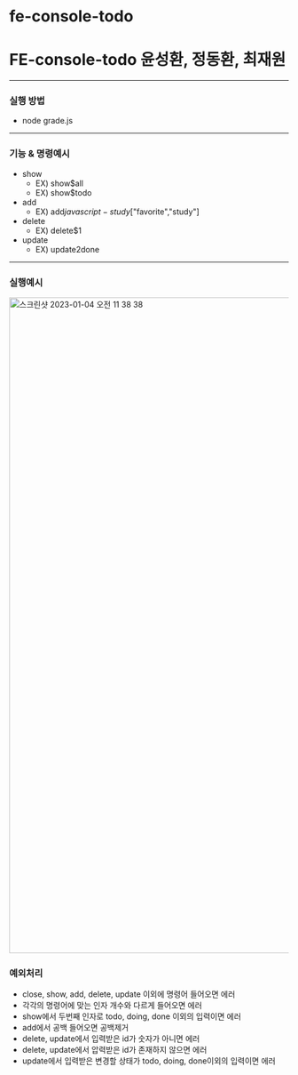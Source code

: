 # fe-console-todo
# FE-console-todo 윤성환, 정동환, 최재원
***
### 실행 방법
- node grade.js
***
### 기능 & 명령예시
- show
  - EX) show$all
  - EX) show$todo
- add
  - EX) add$javascript-study$["favorite","study"]
- delete
  - EX) delete$1
- update
  - EX) update$2$done
***
### 실행예시
<img width="1180" alt="스크린샷 2023-01-04 오전 11 38 38" src="https://user-images.githubusercontent.com/43432783/210474445-485a5bb0-a33b-43d4-9645-bee3980a1050.png">

### 예외처리
- close, show, add, delete, update 이외에 명령어 들어오면 에러
- 각각의 명령어에 맞는 인자 개수와 다르게 들어오면 에러
- show에서 두번째 인자로 todo, doing, done 이외의 입력이면 에러
- add에서 공백 들어오면 공백제거
- delete, update에서 입력받은 id가 숫자가 아니면 에러
- delete, update에서 압력받은 id가 존재하지 않으면 에러
- update에서 입력받은 변경할 상태가 todo, doing, done이외의 입력이면 에러
